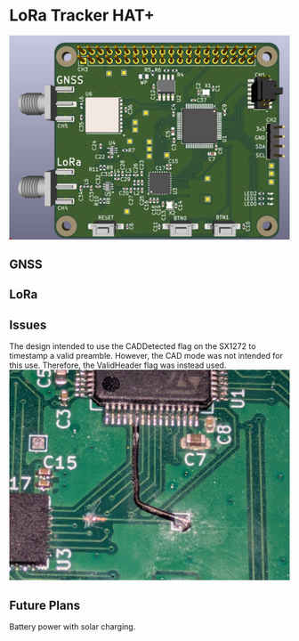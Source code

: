 # LoRa Tracker HAT+
![pcbv1.0mod](images/3d_model.png)

## GNSS

## LoRa

## Issues
The design intended to use the CADDetected flag on the SX1272 to timestamp
a valid preamble. However, the CAD mode was not intended for this use. Therefore, 
the ValidHeader flag was instead used.
![pcbv1.0mod](images/pcb_v1_0_mod.jpg)

## Future Plans
Battery power with solar charging.
